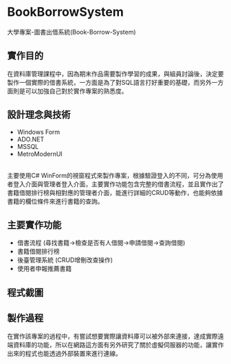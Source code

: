 # BookBorrowSystem
大學專案-圖書出借系統(Book-Borrow-System)

## 實作目的
在資料庫管理課程中，因為期末作品需要製作學習的成果，與組員討論後，決定要製作一個實際的借書系統，一方面是為了對SQL語言打好重要的基礎，而另外一方面則是可以加強自己對於實作專案的熟悉度。

## 設計理念與技術
- Windows Form
- ADO.NET
- MSSQL
- MetroModernUI
<br>
主要使用C# WinForm的視窗程式來製作專案，根據驗證登入的不同，可分為使用者登入介面與管理者登入介面，主要實作功能包含完整的借書流程，並且實作出了書籍借閱排行榜與相對應的管理者介面，能進行詳細的CRUD等動作，也能夠依據書籍的欄位條件來進行書籍的查詢。

## 主要實作功能
- 借書流程 (尋找書籍->檢查是否有人借閱->申請借閱->查詢借閱)
- 書籍借閱排行榜
- 後臺管理系統 (CRUD增刪改查操作)
- 使用者申報推薦書籍

## 程式截圖

## 製作過程
在實作該專案的過程中，有嘗試想要實際讓資料庫可以被外部來連接，達成實際遠端資料庫的功能，所以在網路這方面有另外研究了關於虛擬伺服器的功能，讓實作出來的程式也能透過外部裝置來進行連線。
